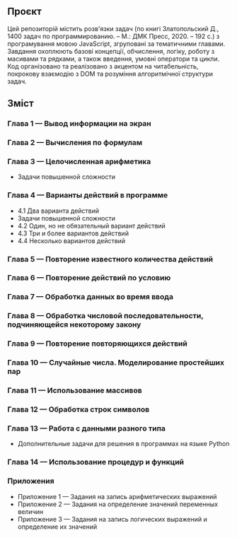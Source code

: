 ## Проєкт

Цей репозиторій містить розв'язки задач (по книгі Златопольский Д., 1400 задач по программированию. – М.: ДМК Пресс, 2020. – 192 с.) з програмування мовою JavaScript, згруповані за тематичними главами. Завдання охоплюють базові концепції, обчислення, логіку, роботу з масивами та рядками, а також введення, умовні оператори та цикли.  
Код організовано та реалізовано з акцентом на читабельність, покрокову взаємодію з DOM та розуміння алгоритмічної структури задач.

## Зміст

### Глава 1 — Вывод информации на экран

### Глава 2 — Вычисления по формулам

### Глава 3 — Целочисленная арифметика

- Задачи повышенной сложности

### Глава 4 — Варианты действий в программе

- 4.1 Два варианта действий
- Задачи повышенной сложности
- 4.2 Один, но не обязательный вариант действий
- 4.3 Три и более вариантов действий
- 4.4 Несколько вариантов действий

### Глава 5 — Повторение известного количества действий

### Глава 6 — Повторение действий по условию

### Глава 7 — Обработка данных во время ввода

### Глава 8 — Обработка числовой последовательности, подчиняющейся некоторому закону

### Глава 9 — Повторение повторяющихся действий

### Глава 10 — Случайные числа. Моделирование простейших пар

### Глава 11 — Использование массивов

### Глава 12 — Обработка строк символов

### Глава 13 — Работа с данными разного типа

- Дополнительные задачи для решения в программах на языке Python

### Глава 14 — Использование процедур и функций

### Приложения

- Приложение 1 — Задания на запись арифметических выражений
- Приложение 2 — Задания на определение значений переменных величин
- Приложение 3 — Задания на запись логических выражений и определение их значений
